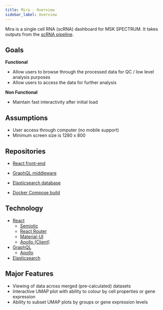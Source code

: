 ```yaml
---
title: Mira - Overview
sidebar_label: Overview
---
```


Mira is a single cell RNA (scRNA) dashboard for MSK SPECTRUM. It takes outputs from the [scRNA pipeline](https://github.com/shahcompbio/SCRNApipeline).

## Goals

**Functional**

- Allow users to browse through the processed data for QC / low level analysis purposes
- Allow users to access the data for further analysis

**Non Functional**

- Maintain fast interactivity after initial load

## Assumptions

- User access through computer (no mobile support)
- Minimum screen size is 1280 x 800

## Repositories

- [React front-end](https://github.com/shahcompbio/mira-react)
- [GraphQL middleware](https://github.com/shahcompbio/mira-graphql)
- [Elasticsearch database](https://github.com/shahcompbio/es-loaders)

- [Docker Compose build](https://github.com/shahcompbio/mira-docker)

## Technology

- [React](https://reactjs.org)
  - [Semiotic](http://semiotic.nteract.io)
  - [React Router](https://reacttraining.com/react-router/)
  - [Material-UI](https://material-ui.com/)
  - [Apollo (Client)](https://www.apollographql.com/)
- [GraphQL](https://graphql.org/)
  - [Apollo](https://www.apollographql.com/)
- [Elasticsearch](https://www.elastic.co/products/elasticsearch)

## Major Features

- Viewing of data across merged (pre-calculated) datasets
- Interactive UMAP plot with ability to colour by cell properties or gene expression
- Ability to subset UMAP plots by groups or gene expression levels

